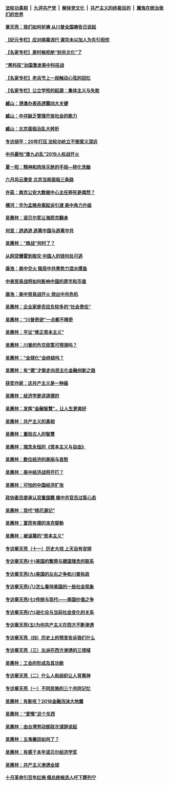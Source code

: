 ####  [法轮功真相](../../../../basic/blob/master/README.md?t=06281002) &nbsp;|&nbsp; [九评共产党](../../../../9ping.md/blob/master/README.md?t=06281002) &nbsp;|&nbsp; [解体党文化](../../../../jtdwh.md/blob/master/README.md?t=06281002)  &nbsp;|&nbsp; [共产主义的终极目的](../../../../gczydzjmd.md/blob/master/README.md?t=06281002) &nbsp;|&nbsp; [魔鬼在统治我们的世界](../../../../mgztzwmdsj.md/blob/master/README.md?t=06281002) 

#### [章天亮：我们如何祈祷 从川普全国祷告日说起](../pages/nsc423/n11944627.md?t=06281002) 

#### [【纪元专栏】应对病毒流行 渥京未以加人为先引担忧](../pages/nsc423/n11875714.md?t=06281002) 

#### [【名家专栏】是时候拒绝“封杀文化”了](../pages/nsc423/n11814093.md?t=06281002) 

#### [“黑科技”治国激发美中科技战](../pages/nsc423/n11638056.md?t=06281002) 

#### [【名家专栏】老兵节上一段触动心弦的回忆](../pages/nsc423/n11646016.md?t=06281002) 

#### [【名家专栏】公立学校的起源：集体主义与失败](../pages/nsc423/n11601833.md?t=06281002) 

#### [臧山：港澳办表态透露四大关键](../pages/nsc423/n11421628.md?t=06281002) 

#### [臧山：中共缺乏管理开放社会的能力](../pages/nsc423/n11407457.md?t=06281002) 

#### [臧山：北京面临治乱大转折](../pages/nsc423/n11406895.md?t=06281002) 

#### [专访胡平：20年打压 法轮功屹立不倒意义深远](../pages/nsc423/n11398800.md?t=06281002) 

#### [中共最怕“逢九必乱”2019人权战开火](../pages/nsc423/n11385248.md?t=06281002) 

#### [夏一阳：精神和肉体灭绝的手段—转化洗脑](../pages/nsc423/n11368250.md?t=06281002) 

#### [六月风云激变 北京当局面临三条路](../pages/nsc423/n11313668.md?t=06281002) 

#### [许茹：南京公安大数据中心主任猝死是偶然？](../pages/nsc423/n11064744.md?t=06281002) 

#### [横河：华为孟晚舟案起诉引渡 美中角力升级](../pages/nsc423/n11027230.md?t=06281002) 

#### [吴惠林：诺贝尔奖让海耶克翻身](../pages/nsc423/n10890049.md?t=06281002) 

#### [何坚：逃逃逃 逃离中国与逃离中共](../pages/nsc423/n10592891.md?t=06281002) 

#### [吴惠林：“商战”何时了？](../pages/nsc423/n10573558.md?t=06281002) 

#### [从网贷爆雷到股灾 中国人的钱何处可逃](../pages/nsc423/n10572800.md?t=06281002) 

#### [唐浩：美中交火 隐现中共黑势力混水摸鱼](../pages/nsc423/n10544040.md?t=06281002) 

#### [中美贸易战将如何影响中国的房市和币值](../pages/nsc423/n10543697.md?t=06281002) 

#### [唐浩：美中贸易战开火 烧出中共危机](../pages/nsc423/n10540126.md?t=06281002) 

#### [吴惠林：企业家是否应负较多的“社会责任”](../pages/nsc423/n10535022.md?t=06281002) 

#### [吴惠林：“川普奇迹”一点都不稀奇](../pages/nsc423/n10512808.md?t=06281002) 

#### [吴惠林：平议“修正资本主义”](../pages/nsc423/n10495724.md?t=06281002) 

#### [吴惠林：川普的外交政策可预测吗？](../pages/nsc423/n10462387.md?t=06281002) 

#### [吴惠林：“全球化”会终结吗？](../pages/nsc423/n10452838.md?t=06281002) 

#### [吴惠林：有“德”才能走向民主化金融创新之路](../pages/nsc423/n10432292.md?t=06281002) 

#### [获奖作家：这共产主义是一种癌](../pages/nsc423/n10431541.md?t=06281002) 

#### [吴惠林：经济学是讲道德的](../pages/nsc423/n10398014.md?t=06281002) 

#### [吴惠林：发挥“金融智慧”，让人生更美好](../pages/nsc423/n10375019.md?t=06281002) 

#### [吴惠林：共产主义的真相](../pages/nsc423/n10351394.md?t=06281002) 

#### [吴惠林：重拾古人的智慧](../pages/nsc423/n10337691.md?t=06281002) 

#### [吴惠林：理念永恒的《资本主义与自由》](../pages/nsc423/n10316274.md?t=06281002) 

#### [吴惠林：数位经济的美丽与哀愁](../pages/nsc423/n10292946.md?t=06281002) 

#### [吴惠林：美中经济战将开打？](../pages/nsc423/n10258825.md?t=06281002) 

#### [吴惠林：可怕的中国经济扩张](../pages/nsc423/n10219147.md?t=06281002) 

#### [政协委员提承认双重国籍 揭中共官员过客心态](../pages/nsc423/n10208809.md?t=06281002) 

#### [吴惠林：现代“桃花源记”](../pages/nsc423/n10185234.md?t=06281002) 

#### [吴惠林：富而有德的洛克斐勒](../pages/nsc423/n10142264.md?t=06281002) 

#### [吴惠林：被诬蔑的“资本主义”](../pages/nsc423/n10124816.md?t=06281002) 

#### [专访章天亮（十一）历史大戏 上天自有安排](../pages/nsc423/n10094905.md?t=06281002) 

#### [专访章天亮(十)美国的繁荣与建国理念的联系](../pages/nsc423/n10094899.md?t=06281002) 

#### [专访章天亮(九)美国的左右之争和川普执政](../pages/nsc423/n10094889.md?t=06281002) 

#### [专访章天亮(八)怎么看待美国的一些社会现象](../pages/nsc423/n10094857.md?t=06281002) 

#### [专访章天亮(七)传统与现代——美国价值之争](../pages/nsc423/n10093140.md?t=06281002) 

#### [专访章天亮(六)进化论与当前社会变化的关系](../pages/nsc423/n10092036.md?t=06281002) 

#### [专访章天亮(五)为何共产主义在西方不断渗透](../pages/nsc423/n10083620.md?t=06281002) 

#### [专访章天亮（四）历史上的预言告诉我们什么](../pages/nsc423/n10083606.md?t=06281002) 

#### [专访章天亮（三）左派在西方渗透的三领域](../pages/nsc423/n10081115.md?t=06281002) 

#### [吴惠林：工会的形成及其功能](../pages/nsc423/n10080633.md?t=06281002) 

#### [专访章天亮（二）什么人和组织让人背离神](../pages/nsc423/n10076637.md?t=06281002) 

#### [专访章天亮（一）不同民族的三个共同记忆](../pages/nsc423/n10074188.md?t=06281002) 

#### [吴惠林：有影呒？2018金融泡沫大地震](../pages/nsc423/n10040534.md?t=06281002) 

#### [吴惠林：“爱情”这个东西](../pages/nsc423/n10019423.md?t=06281002) 

#### [吴惠林：由台湾劳动部政次请辞说起](../pages/nsc423/n9979679.md?t=06281002) 

#### [吴惠林：五鬼搬运如何了？](../pages/nsc423/n9925338.md?t=06281002) 

#### [吴惠林：有感于本年诺贝尔经济学奖](../pages/nsc423/n9871883.md?t=06281002) 

#### [吴惠林：共产主义渗透全球](../pages/nsc423/n9812748.md?t=06281002) 

#### [十月革命引百年红祸 俄总统候选人吁下葬列宁](../pages/nsc423/n9810182.md?t=06281002) 

